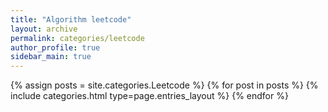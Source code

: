 ```yaml
---
title: "Algorithm leetcode"
layout: archive
permalink: categories/leetcode
author_profile: true
sidebar_main: true
---
```



{% assign posts = site.categories.Leetcode %}
{% for post in posts %} {% include categories.html type=page.entries_layout %} {% endfor %}